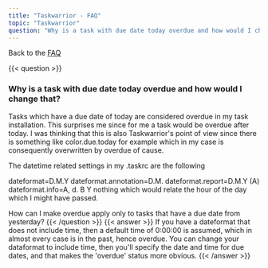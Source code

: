 ```yaml
---
title: "Taskwarrior - FAQ"
topic: "Taskwarrior"
question: "Why is a task with due date today overdue and how would I change that?"
---
```


Back to the [FAQ](/support/faq)

{{< question >}}
### Why is a task with due date today overdue and how would I change that?

Tasks which have a due date of today are considered overdue in my task installation. This surprises me since for me a task would be overdue after today. I was thinking that this is also Taskwarrior's point of view since there is something like color.due.today for example which in my case is consequently overwritten by overdue of cause.

The datetime related settings in my .taskrc are the following

dateformat=D.M.Y
dateformat.annotation=D.M.
dateformat.report=D.M.Y (A)
dateformat.info=A, d. B Y
nothing which would relate the hour of the day which I might have passed.

How can I make overdue apply only to tasks that have a due date from yesterday?
{{< /question >}}
{{< answer >}}
If you have a dateformat that does not include time, then a default time of 0:00:00 is assumed, which in almost every case is in the past, hence overdue.
You can change your dataformat to include time, then you'll specify the date and time for due dates, and that makes the 'overdue' status more obvious.
{{< /answer >}}
